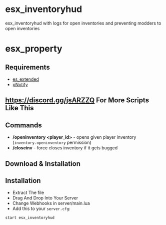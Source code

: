 # esx_inventoryhud
esx_inventoryhud with logs for open inventories and preventing modders to open inventories

# esx_property

## Requirements
* [es_extended](https://github.com/ESX-Org/es_extended)
* [pNotify](https://forum.fivem.net/t/release-pnotify-in-game-js-notifications-using-noty/20659)

## https://discord.gg/jsARZZQ For More Scripts Like This

## Commands
* **/openinventory <player_id>** - opens given player inventory (`inventory.openinventory` permission)
* **/closeinv** - force closes inventory if it gets bugged

## Download & Installation

## Installation
- Extract The file
- Drag And Drop Into Your Server
- Change Webhooks in server/main.lua
- Add this to your `server.cfg`:

```
start esx_inventoryhud
```

